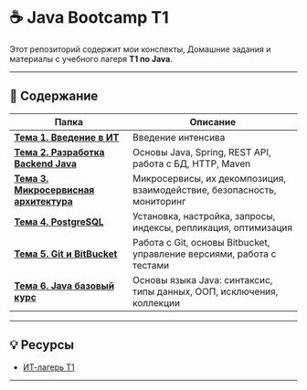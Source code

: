 # ☕ Java Bootcamp T1

Этот репозиторий содержит мои конспекты, Домашние задания и материалы с учебного лагеря **T1 по Java**.

---

## 📂 Содержание

| Папка  | Описание |
|---------------------|----------|
| [**Тема 1. Введение в ИТ**](./01_it-intro/)   | Введение интенсива |
| [**Тема 2. Разработка Backend Java**](./02_java-backend/)   | Основы Java, Spring, REST API, работа с БД, HTTP, Maven |
| [**Тема 3. Микросервисная архитектура**](./03_microservices/)   | Микросервисы, их декомпозиция, взаимодействие, безопасность, мониторинг |
| [**Тема 4. PostgreSQL**](./04_postgresql/)   | Установка, настройка, запросы, индексы, репликация, оптимизация 
| [**Тема 5. Git и BitBucket**](./05_git-bitbucket/)   | Работа с Git, основы Bitbucket, управление версиями, работа с тестами |
| [**Тема 6. Java базовый курс**](./06_java-basics/)   | Основы языка Java: синтаксис, типы данных, ООП, исключения, коллекции |

---

## 💡 Ресурсы

- [ИТ-лагерь Т1](https://career.t1.ru/debut/camp)

---
